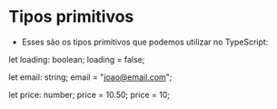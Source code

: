 # Tipos primitivos

- Esses são os tipos primitivos que podemos utilizar no TypeScript:

let loading: boolean;
loading = false;

let email: string;
email = "joao@email.com";

let price: number;
price = 10.50;
price = 10;